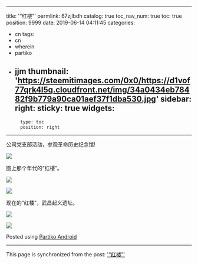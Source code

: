 
---
title: '“红楼”'
permlink: 67zjlbdh
catalog: true
toc_nav_num: true
toc: true
position: 9999
date: 2019-06-14 04:11:45
categories:
- cn
tags:
- cn
- wherein
- partiko
- jjm
thumbnail: 'https://steemitimages.com/0x0/https://d1vof77qrk4l5q.cloudfront.net/img/34a0434eb78482f9b779a90ca01aef37f1dba530.jpg'
sidebar:
    right:
        sticky: true
widgets:
    -
        type: toc
        position: right
---


公司党支部活动，参观革命历史纪念馆!

![](https://steemitimages.com/0x0/https://d1vof77qrk4l5q.cloudfront.net/img/34a0434eb78482f9b779a90ca01aef37f1dba530.jpg)

图上那个年代的“红楼”。

![](https://steemitimages.com/0x0/https://d1vof77qrk4l5q.cloudfront.net/img/af16a816d9b6a96d82cae31c13cda66be4dbe521.jpg)

![](https://steemitimages.com/0x0/https://d1vof77qrk4l5q.cloudfront.net/img/f4209132078b296c0e9b639631d2befc2f8859cf.jpg)

现在的“红楼”，武昌起义遗址。

![](https://steemitimages.com/0x0/https://d1vof77qrk4l5q.cloudfront.net/img/e1e30fe5f9155d11bb796d76ecb693daa92c54bb.jpg)

![](https://steemitimages.com/0x0/https://d1vof77qrk4l5q.cloudfront.net/img/3598d375e841f95cd0af61f1a507ed944b88aa7a.jpg)

Posted using [Partiko Android](https://partiko.app/referral/yellowbird)

- - -

This page is synchronized from the post: ['“红楼”'](https://steemit.com/@yellowbird/67zjlbdh)
